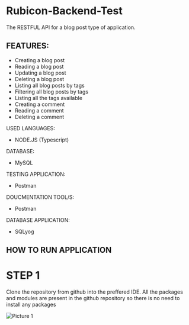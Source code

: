 # Rubicon-Backend-Test
The RESTFUL API for a blog post type of application.

## FEATURES:
- Creating a blog post
- Reading a blog post
- Updating a blog post
- Deleting a blog post
- Listing all blog posts by tags
- Filtering all blog posts by tags
- Listing all the tags available
- Creating a comment 
- Reading a comment
- Deleting a comment

USED LANGUAGES:
- NODE.JS (Typescript)

DATABASE:
- MySQL

TESTING APPLICATION:
- Postman

DOUCMENTATION TOOL/S:
- Postman

DATABASE APPLICATION:
- SQLyog

## HOW TO RUN APPLICATION

# STEP 1

Clone the repository from github into the preffered IDE. All the packages and modules are present in the github repository so there is no need to install any packages

![Picture 1](https://user-images.githubusercontent.com/76923830/205899246-e063d210-4374-4810-820a-24aef862d9dd.JPG)

